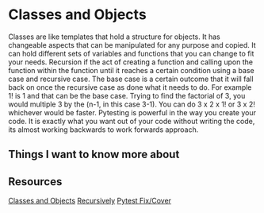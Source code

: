# Classes and Objects

Classes are like templates that hold a structure for objects. It has changeable aspects that can be manipulated for any purpose and copied. It can hold different sets of variables and functions that you can change to fit your needs. Recursion if the act of creating a function and calling upon the function within the function until it reaches a certain condition using a base case and recursive case. The base case is a certain outcome that it will fall back on once the recursive case as done what it needs to do. For example 1! is 1 and that can be the base case. Trying to find the factorial of 3, you would multiple 3 by the (n-1, in this case 3-1). You can do 3 x 2 x 1! or 3 x 2! whichever would be faster. Pytesting is powerful in the way you create your code. It is exactly what you want out of your code without writing the code, its almost working backwards to work forwards approach. 

## Things I want to know more about

## Resources

[Classes and Objects](https://www.learnpython.org/en/Classes_and_Objects)
[Recursively](https://realpython.com/python-thinking-recursively/)
[Pytest Fix/Cover](https://www.linuxjournal.com/content/python-testing-pytest-fixtures-and-coverage)